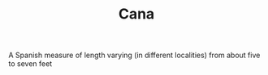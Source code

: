 ---
title: Cana
letter: C
permalink: "/definitions/bld-cana.html"
body: A Spanish measure of length varying (in different localities) from about five
  to seven feet
published_at: '2018-07-07'
source: Black's Law Dictionary 2nd Ed (1910)
layout: post
---